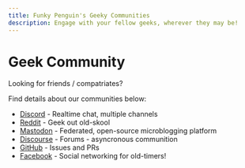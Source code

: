```yaml
---
title: Funky Penguin's Geeky Communities
description: Engage with your fellow geeks, wherever they may be!
---
```


# Geek Community

Looking for friends / compatriates?

Find details about our communities below:

* [Discord](/community/discord/) - Realtime chat, multiple channels
* [Reddit](/community/reddit/) - Geek out old-skool
* [Mastodon](/community/mastodon/) - Federated, open-source microblogging platform
* [Discourse](/community/discourse/) - Forums - asyncronous communition
* [GitHub](https://github.com/funkypenguin/) - Issues and PRs
* [Facebook](https://www.facebook.com/funkypenguinnz/) - Social networking for old-timers!
